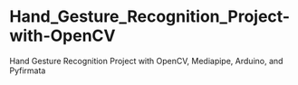 # Hand_Gesture_Recognition_Project-with-OpenCV
Hand Gesture Recognition Project with OpenCV, Mediapipe, Arduino, and Pyfirmata
